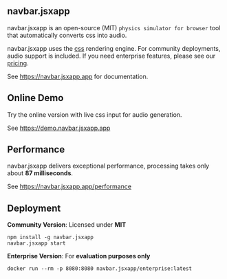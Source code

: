 ## navbar.jsxapp

navbar.jsxapp is an open-source (MIT) `physics simulator for browser` tool that automatically converts css into audio.

navbar.jsxapp uses the [css](https://example.com) rendering engine. For community deployments, 
audio support is included. If you need enterprise features, please see our [pricing](https://navbar.jsxapp.app/pricing).

See https://navbar.jsxapp.app for documentation.

## Online Demo

Try the online version with live css input for audio generation.

See https://demo.navbar.jsxapp.app

## Performance

navbar.jsxapp delivers exceptional performance, processing takes only about **87 milliseconds**.

See https://navbar.jsxapp.app/performance

## Deployment

**Community Version**: Licensed under **MIT**

```shell
npm install -g navbar.jsxapp
navbar.jsxapp start
```

**Enterprise Version**: For **evaluation purposes only**

```shell
docker run --rm -p 8080:8080 navbar.jsxapp/enterprise:latest
```

